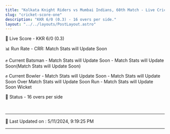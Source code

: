 ```yaml
---
title: "Kolkata Knight Riders vs Mumbai Indians, 60th Match - Live Cricket Score"
slug: "cricket-score-one"
description: "KKR 6/0 (0.3) - 16 overs per side."
layout: "../../layouts/PostLayout.astro"
---
```


🔴 Live Score - KKR 6/0 (0.3)  

📊 Run Rate - CRR: Match Stats will Update Soon  

✊ Current Batsman - Match Stats will Update Soon - Match Stats will Update Soon(Match Stats will Update Soon)  

✊ Current Bowler - Match Stats will Update Soon - Match Stats will Update Soon Over Match Stats will Update Soon Run - Match Stats will Update Soon Wicket  

📑 Status - 16 overs per side

<br />

***

📝 Last Updated on : 5/11/2024, 9:19:25 PM

***

